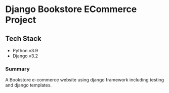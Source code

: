 # Django Bookstore ECommerce Project

## Tech Stack

- Python v3.9
- Django v3.2

### Summary

A Bookstore e-commerce website using django framework including testing and django templates.
